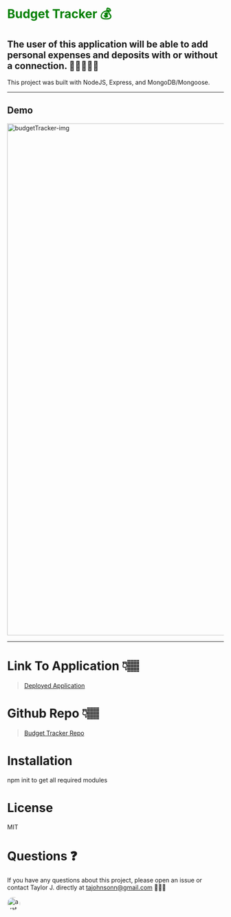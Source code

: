 # <span style="color:green">Budget Tracker 💰</span>

## The user of this application will be able to add personal expenses and deposits with or without a connection. 💸💸💸💸💸

This project was built with NodeJS, Express, and MongoDB/Mongoose.

---

## Demo

<img width="1187" alt="budgetTracker-img" src="https://user-images.githubusercontent.com/57122209/98058759-59c45280-1dfa-11eb-8c36-3c058decdec2.png">

---

# Link To Application 👇🏽

> [Deployed Application](https://frozen-tundra-49156.herokuapp.com/)

# Github Repo 👇🏽

> [Budget Tracker Repo](https://github.com/tajohnsonn/budgetTracker)

# Installation

npm init to get all required modules

>

# License

MIT

>

# Questions ❓

If you have any questions about this project, please open an issue or contact Taylor J. directly at tajohnsonn@gmail.com 👩🏽‍💻

<img src="https://avatars0.githubusercontent.com/u/57122209?s=460&v=4"
alt="avatar" style="border-radius: 16px" width="30" />
